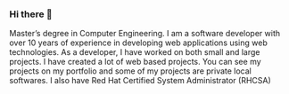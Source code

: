 ### Hi there 👋
Master’s degree in Computer Engineering.
I am a software developer with over 10 years of experience in developing web applications using web technologies.
As a developer, I have worked on both small and large projects. I have created a lot of web based projects. You can see my projects on my portfolio and some of my projects are private local softwares.
I also have Red Hat Certified System Administrator (RHCSA)
<!--
**sadiyevyusif/sadiyevyusif** is a ✨ _special_ ✨ repository because its `README.md` (this file) appears on your GitHub profile.

Here are some ideas to get you started:

- 🔭 I’m currently working on ...
- 🌱 I’m currently learning ...
- 👯 I’m looking to collaborate on ...
- 🤔 I’m looking for help with ...
- 💬 Ask me about ...
- 📫 How to reach me: ...
- 😄 Pronouns: ...
- ⚡ Fun fact: ...
-->
